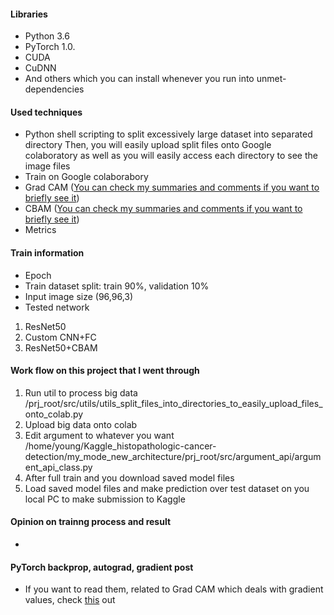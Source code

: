 
#### Libraries
- Python 3.6
- PyTorch 1.0.
- CUDA
- CuDNN
- And others which you can install whenever you run into unmet-dependencies

#### Used techniques
- Python shell scripting to split excessively large dataset into separated directory
Then, you will easily upload split files onto Google colaboratory as well as you will easily access each directory to see the image files
- Train on Google colaborabory
- Grad CAM ([You can check my summaries and comments if you want to briefly see it](https://youngminpark2559.github.io/ml_cv_p/Grad-CAM_Visual_Explanations_from_Deep_Networks_via_Gradient-based_Localization/summaries_and_notes.html))
- CBAM ([You can check my summaries and comments if you want to briefly see it](https://youngminpark2559.github.io/ml_cv_p/CBAM_Convolutional_Block_Attention_Module/paper_summary.html))
- Metrics

#### Train information
- Epoch
- Train dataset split: train 90%, validation 10%
- Input image size (96,96,3)
- Tested network
1. ResNet50
2. Custom CNN+FC
3. ResNet50+CBAM

#### Work flow on this project that I went through
1. Run util to process big data  
/prj_root/src/utils/utils_split_files_into_directories_to_easily_upload_files_onto_colab.py
2. Upload big data onto colab
3. Edit argument to whatever you want
/home/young/Kaggle_histopathologic-cancer-detection/my_mode_new_architecture/prj_root/src/argument_api/argument_api_class.py
3. After full train and you download saved model files
4. Load saved model files and make prediction over test dataset on you local PC to make submission to Kaggle

#### Opinion on trainng process and result
- 

#### PyTorch backprop, autograd, gradient post
- If you want to read them, related to Grad CAM which deals with gradient values,
check [this](https://youngminpark2559.github.io/prac_ml/pytorch/kykim/002_autograd_and_Variable.html) out


